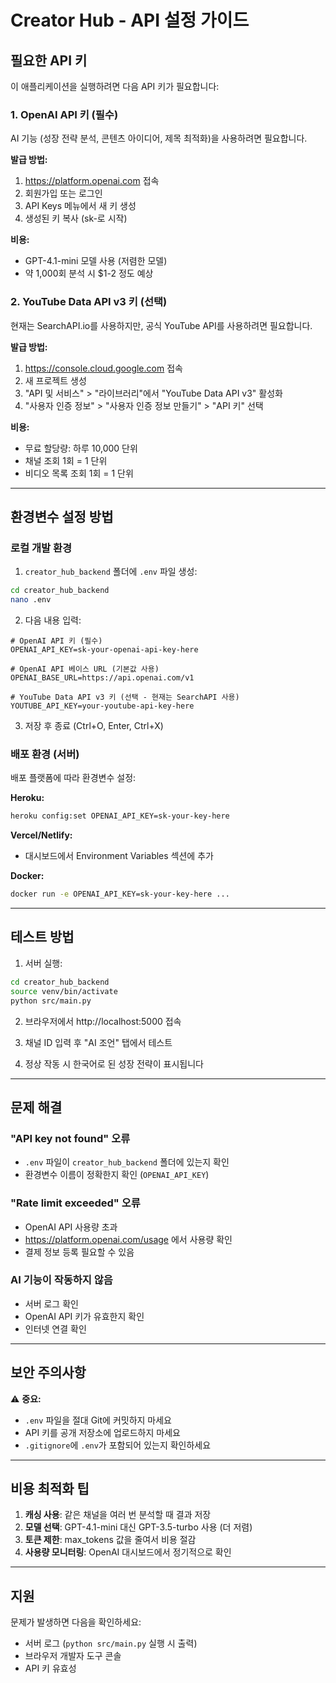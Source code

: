 # Creator Hub - API 설정 가이드

## 필요한 API 키

이 애플리케이션을 실행하려면 다음 API 키가 필요합니다:

### 1. OpenAI API 키 (필수)
AI 기능 (성장 전략 분석, 콘텐츠 아이디어, 제목 최적화)을 사용하려면 필요합니다.

**발급 방법:**
1. https://platform.openai.com 접속
2. 회원가입 또는 로그인
3. API Keys 메뉴에서 새 키 생성
4. 생성된 키 복사 (sk-로 시작)

**비용:**
- GPT-4.1-mini 모델 사용 (저렴한 모델)
- 약 1,000회 분석 시 $1-2 정도 예상

### 2. YouTube Data API v3 키 (선택)
현재는 SearchAPI.io를 사용하지만, 공식 YouTube API를 사용하려면 필요합니다.

**발급 방법:**
1. https://console.cloud.google.com 접속
2. 새 프로젝트 생성
3. "API 및 서비스" > "라이브러리"에서 "YouTube Data API v3" 활성화
4. "사용자 인증 정보" > "사용자 인증 정보 만들기" > "API 키" 선택

**비용:**
- 무료 할당량: 하루 10,000 단위
- 채널 조회 1회 = 1 단위
- 비디오 목록 조회 1회 = 1 단위

---

## 환경변수 설정 방법

### 로컬 개발 환경

1. `creator_hub_backend` 폴더에 `.env` 파일 생성:

```bash
cd creator_hub_backend
nano .env
```

2. 다음 내용 입력:

```env
# OpenAI API 키 (필수)
OPENAI_API_KEY=sk-your-openai-api-key-here

# OpenAI API 베이스 URL (기본값 사용)
OPENAI_BASE_URL=https://api.openai.com/v1

# YouTube Data API v3 키 (선택 - 현재는 SearchAPI 사용)
YOUTUBE_API_KEY=your-youtube-api-key-here
```

3. 저장 후 종료 (Ctrl+O, Enter, Ctrl+X)

### 배포 환경 (서버)

배포 플랫폼에 따라 환경변수 설정:

**Heroku:**
```bash
heroku config:set OPENAI_API_KEY=sk-your-key-here
```

**Vercel/Netlify:**
- 대시보드에서 Environment Variables 섹션에 추가

**Docker:**
```bash
docker run -e OPENAI_API_KEY=sk-your-key-here ...
```

---

## 테스트 방법

1. 서버 실행:
```bash
cd creator_hub_backend
source venv/bin/activate
python src/main.py
```

2. 브라우저에서 http://localhost:5000 접속

3. 채널 ID 입력 후 "AI 조언" 탭에서 테스트

4. 정상 작동 시 한국어로 된 성장 전략이 표시됩니다

---

## 문제 해결

### "API key not found" 오류
- `.env` 파일이 `creator_hub_backend` 폴더에 있는지 확인
- 환경변수 이름이 정확한지 확인 (`OPENAI_API_KEY`)

### "Rate limit exceeded" 오류
- OpenAI API 사용량 초과
- https://platform.openai.com/usage 에서 사용량 확인
- 결제 정보 등록 필요할 수 있음

### AI 기능이 작동하지 않음
- 서버 로그 확인
- OpenAI API 키가 유효한지 확인
- 인터넷 연결 확인

---

## 보안 주의사항

⚠️ **중요:**
- `.env` 파일을 절대 Git에 커밋하지 마세요
- API 키를 공개 저장소에 업로드하지 마세요
- `.gitignore`에 `.env`가 포함되어 있는지 확인하세요

---

## 비용 최적화 팁

1. **캐싱 사용**: 같은 채널을 여러 번 분석할 때 결과 저장
2. **모델 선택**: GPT-4.1-mini 대신 GPT-3.5-turbo 사용 (더 저렴)
3. **토큰 제한**: max_tokens 값을 줄여서 비용 절감
4. **사용량 모니터링**: OpenAI 대시보드에서 정기적으로 확인

---

## 지원

문제가 발생하면 다음을 확인하세요:
- 서버 로그 (`python src/main.py` 실행 시 출력)
- 브라우저 개발자 도구 콘솔
- API 키 유효성

